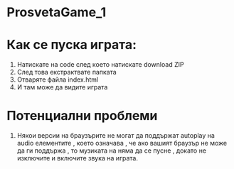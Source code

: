 # ProsvetaGame_1

# Как се пуска играта:
1) Натискате на code след което натискате download ZIP
2) След това екстрактвате папката
3) Отваряте файла index.html
4) И там може да видите играта

# Потенциални проблеми
1) Някои версии на браузърите не могат да поддържат autoplay на audio елементите , което означава , че ако вашият браузър не може да ги поддържа , то музиката 
на няма да се пусне , докато не изключите и включите звука на играта. 
